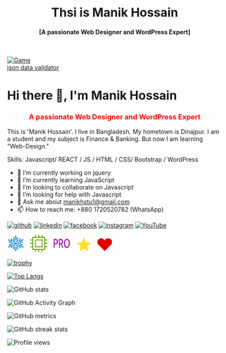 <h1 align="center">Thsi is Manik Hossain </h1> 
<h4 align="center"> [A passionate Web Designer and WordPress Expert] </h4> <br /> 

<a href="https://ibb.co/xj2nwX8"><img src="https://i.ibb.co/yyNzKdB/Game.jpg" alt="Game" border="0"></a><br /><a target='_blank' href='https://geojsonlint.com/'>json data validator</a><br />

# Hi there 👋, I'm Manik Hossain 
<h3 style="color:red; text-align:center"> A passionate Web Designer and WordPress Expert</h3>


This is 'Manik Hossain'. I live in Bangladesh. My hometown is Dinajpur. I am a student and my subject is Finance & Banking. But now I am learning "Web-Design."

Skills: Javascript/ REACT / JS / HTML / CSS/ Bootstrap / WordPress

- 🔭 I’m currently working on jquery 
- 🌱 I’m currently learning JavaScript 
- 👯 I’m looking to collaborate on Javascript 
- 🤔 I’m looking for help with Javascript 
- 💬 Ask me about manikhstu1@gmail.com 
- 📫 How to reach me: +880 1720520782 (WhatsApp) 


[<img src='https://cdn.jsdelivr.net/npm/simple-icons@3.0.1/icons/github.svg' alt='github' height='40'>](https://github.com/procoder-manik)  [<img src='https://cdn.jsdelivr.net/npm/simple-icons@3.0.1/icons/linkedin.svg' alt='linkedin' height='40'>](https://www.linkedin.com/in/manik-hossain-461264181/)  [<img src='https://cdn.jsdelivr.net/npm/simple-icons@3.0.1/icons/facebook.svg' alt='facebook' height='40'>](https://www.facebook.com/manikhossain.kd.1)  [<img src='https://cdn.jsdelivr.net/npm/simple-icons@3.0.1/icons/instagram.svg' alt='instagram' height='40'>](https://www.instagram.com/procoder_manik/)  [<img src='https://cdn.jsdelivr.net/npm/simple-icons@3.0.1/icons/youtube.svg' alt='YouTube' height='40'>](https://www.youtube.com/channel/UC2LdLMgCiM8-tJUqv6Omwww)  

<a href='https://archiveprogram.github.com/'><img src='https://raw.githubusercontent.com/acervenky/animated-github-badges/master/assets/acbadge.gif' width='40' height='40'></a> <a href='https://docs.github.com/en/developers'><img src='https://raw.githubusercontent.com/acervenky/animated-github-badges/master/assets/devbadge.gif' width='40' height='40'></a> <a href='https://github.com/pricing'><img src='https://raw.githubusercontent.com/acervenky/animated-github-badges/master/assets/pro.gif' width='40' height='40'></a> <a href='https://stars.github.com/'><img src='https://raw.githubusercontent.com/acervenky/animated-github-badges/master/assets/starbadge.gif' width='35' height='35'></a> <a href='https://docs.github.com/en/github/supporting-the-open-source-community-with-github-sponsors'><img src='https://raw.githubusercontent.com/acervenky/animated-github-badges/master/assets/sponsorbadge.gif' width='35' height='35'></a> 

[![trophy](https://github-profile-trophy.vercel.app/?username=procoder-manik)](https://github.com/ryo-ma/github-profile-trophy)

[![Top Langs](https://github-readme-stats.vercel.app/api/top-langs/?username=procoder-manik)](https://github.com/anuraghazra/github-readme-stats)

![GitHub stats](https://github-readme-stats.vercel.app/api?username=procoder-manik&show_icons=true)  

![GitHub Activity Graph](https://activity-graph.herokuapp.com/graph?username=procoder-manik)  

![GitHub metrics](https://metrics.lecoq.io/procoder-manik)  

![GitHub streak stats](https://github-readme-streak-stats.herokuapp.com/?user=procoder-manik)  

![Profile views](https://gpvc.arturio.dev/procoder-manik)  
